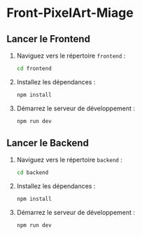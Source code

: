 # Front-PixelArt-Miage

## Lancer le Frontend

1. Naviguez vers le répertoire `frontend` :
   ```sh
   cd frontend
   ```
2. Installez les dépendances :
   ```sh
   npm install
   ```
3. Démarrez le serveur de développement :
   ```sh
   npm run dev
   ```
## Lancer le Backend

1. Naviguez vers le répertoire `backend` :
   ```sh
   cd backend
   ```
2. Installez les dépendances :
   ```sh
   npm install
   ```
3. Démarrez le serveur de développement :
   ```sh
   npm run dev
   ```
